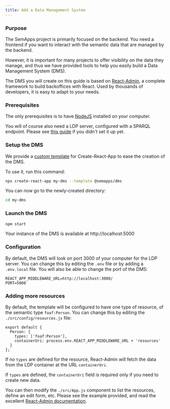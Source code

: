 ```yaml
---
title: Add a Data Management System
---
```


### Purpose

The SemApps project is primarily focused on the backend. You need a frontend if you want to interact with the semantic data that are managed by the backend.

However, it is important for many projects to offer visibility on the data they manage, and thus we have provided tools to help you easily build a Data Management System (DMS).

The DMS you will create on this guide is based on [React-Admin](https://marmelab.com/react-admin/), a complete framework to build backoffices with React. Used by thousands of developers, it is easy to adapt to your needs.

### Prerequisites

The only prerequisites is to have [NodeJS](https://nodejs.org/en/) installed on your computer.

You will of course also need a LDP server, configured with a SPARQL endpoint. Please see [this guide](ldp-server.md) if you didn't set it up yet.

### Setup the DMS

We provide a [custom template](https://create-react-app.dev/docs/custom-templates/) for Create-React-App to ease the creation of the DMS.

To use it, run this command:

```bash
npx create-react-app my-dms --template @semapps/dms
```

You can now go to the newly-created directory:

```bash
cd my-dms
```

### Launch the DMS

```bash
npm start
```

Your instance of the DMS is available at http://localhost:5000

### Configuration

By default, the DMS will look on port 3000 of your computer for the LDP server. You can change this by editing the `.env` file or by adding a `.env.local` file. You will also be able to change the port of the DMS:

```
REACT_APP_MIDDLEWARE_URL=http://localhost:3000/
PORT=5000
```

### Adding more resources

By default, the template will be configured to have one type of resource, of the semantic type `foaf:Person`. You can change this by editing the `./src/config/resources.js` file:

```
export default {
  Person: {
    types: ['foaf:Person'],
    containerUri: process.env.REACT_APP_MIDDLEWARE_URL + 'resources'
  }
};
```

If no `types` are defined for the resource, React-Admin will fetch the data from the LDP container at the URL `containerUri`.

If `types` are defined, the `containerUri` field is required only if you need to create new data.

You can then modify the `./src/App.js` component to list the resources, define an edit form, etc. Please see the example provided, and read the excellent [React-Admin documentation](https://marmelab.com/react-admin/Readme.html).
